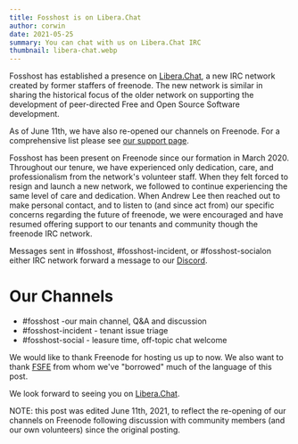 ```yaml
---
title: Fosshost is on Libera.Chat
author: corwin
date: 2021-05-25
summary: You can chat with us on Libera.Chat IRC
thumbnail: libera-chat.webp
---
```


Fosshost has established a presence on [Libera.Chat](https://libera.chat), a new IRC network created by former staffers of freenode.  The new network is similar in sharing the historical focus of the older network on supporting the development of peer-directed Free and Open Source Software development.

As of June 11th, we have also re-opened our channels on Freenode.   For a comprehensive list please see [our support page](https://docs.fosshost.org/en/home/support).

Fosshost has been present on Freenode since our formation in March 2020.  Throughout our tenure, we have experienced only dedication, care, and professionalism from the network's volunteer staff. When they felt forced to resign and launch a new network, we followed to continue experiencing the same level of care and dedication.  When Andrew Lee then reached out to make personal contact, and to listen to (and since act from) our specific concerns regarding the future of freenode, we were encouraged and have resumed offering support to our tenants and community though the freenode IRC network.

Messages sent in #fosshost, #fosshost-incident, or #fosshost-socialon either IRC network forward a message to our [Discord](https://discord.gg/pEU5eZ9hhh).

# Our Channels

 * #fosshost -our main channel, Q&A and discussion
 * #fosshost-incident - tenant issue triage
 * #fosshost-social - leasure time, off-topic chat welcome

We would like to thank Freenode for hosting us up to now.  We also want to thank [FSFE](https://fsfe.org/) from whom we've "borrowed" much of the language of this post.

We look forward to seeing you on [Libera.Chat](https://libera.chat).

NOTE: this post was edited June 11th, 2021, to reflect the re-opening of our channels on Freenode following discussion with community members (and our own volunteers) since the original posting.
